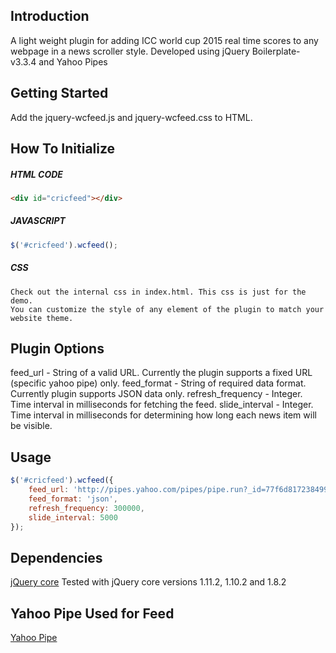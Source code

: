 ## Introduction
A light weight plugin for adding ICC world cup 2015 real time scores to any webpage in a news scroller style.
Developed using jQuery Boilerplate-v3.3.4 and Yahoo Pipes





## Getting Started
Add the jquery-wcfeed.js and jquery-wcfeed.css to HTML.





## How To Initialize

##### HTML CODE
```html
<div id="cricfeed"></div>
```

##### JAVASCRIPT
```javascript
$('#cricfeed').wcfeed();
```

##### CSS
```
Check out the internal css in index.html. This css is just for the demo. 
You can customize the style of any element of the plugin to match your website theme.
```




## Plugin Options
feed_url - String of a valid URL. Currently the plugin supports a fixed URL (specific yahoo pipe) only.
feed_format - String of required data format. Currently plugin supports JSON data only.
refresh_frequency - Integer. Time interval in milliseconds for fetching the feed.
slide_interval - Integer. Time interval in milliseconds for determining how long each news item will be visible.





## Usage
```javascript
$('#cricfeed').wcfeed({
    feed_url: 'http://pipes.yahoo.com/pipes/pipe.run?_id=77f6d817238499a113ec2e7fed114b8a&_render=json',
    feed_format: 'json',
    refresh_frequency: 300000,
    slide_interval: 5000
});
```





## Dependencies
[jQuery core](https://code.jquery.com/jquery-1.11.2.min.js)
Tested with jQuery core versions 1.11.2, 1.10.2 and 1.8.2





## Yahoo Pipe Used for Feed
[Yahoo Pipe](http://pipes.yahoo.com/pipes/pipe.run?_id=77f6d817238499a113ec2e7fed114b8a)
